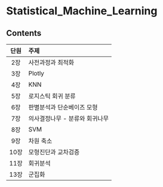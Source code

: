 # Statistical_Machine_Learning

## Contents
|단원|주제|
|:---:|:---|
|2장|사전과정과 최적화|
|3장|Plotly|
|4장|KNN|
|5장|로지스틱 회귀 분류|
|6장|판별분석과 단순베이즈 모형|
|7장|의사결정나무 - 분류와 회귀나무|
|8장|SVM|
|9장|차원 축소|
|10장|모형진단과 교차검증|
|11장|회귀분석|
|13장|군집화|
